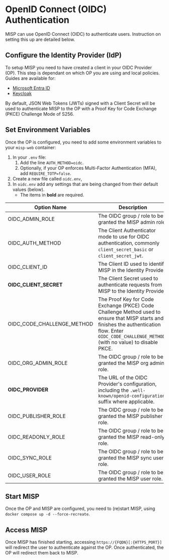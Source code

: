 <!--
SPDX-FileCopyrightText: 2023 Science and Technology Facilities Council (STFC)
SPDX-FileCopyrightText: 2024-2025 Jisc Services Limited
SPDX-FileContributor: Iain Brown (Jisc Services Limited)
SPDX-FileContributor: James Acris (STFC)
SPDX-FileContributor: James Ellor (Jisc Services Limited)
SPDX-FileContributor: Joe Pitt (Jisc Services Limited)

SPDX-License-Identifier: GPL-3.0-only
-->
# OpenID Connect (OIDC) Authentication

MISP can use OpenID Connect (OIDC) to authenticate users. Instruction on setting this up are
detailed below.

## Configure the Identity Provider (IdP)

To setup MISP you need to have created a client in your OIDC Provider (OP). This step is dependant
on which OP you are using and local policies. Guides are available for:

* [Microsoft Entra ID](./entra-id.md)
* [Keycloak](./keycloak.md)

By default, JSON Web Tokens (JWTs) signed with a Client Secret will be used to authenticate MISP
to the OP with a Proof Key for Code Exchange (PKCE) Challenge Mode of S256.

## Set Environment Variables

Once the OP is configured, you need to add some environment variables to your `misp-web` container:

1. In your `.env` file:
    1. Add the line `AUTH_METHOD=oidc`.
    2. Optionally, if your OP enforces Multi-Factor Authentication (MFA), add `REQUIRE_TOTP=false`.
2. Create a new file called `oidc.env`,
3. In `oidc.env` add any settings that are being changed from their default values (below).
    * The items in **bold** are required.

| Option Name | Description | Default Value |
| ----------- | ----------- | ------------- |
| OIDC_ADMIN_ROLE | The OIDC group / role to be granted the MISP admin role. | `misp-admin` |
| OIDC_AUTH_METHOD | The Client Authenticator mode to use for OIDC authentication, commonly `client_secret_basic` or `client_secret_jwt`. | `client_secret_jwt` |
| OIDC_CLIENT_ID | The Client ID used to identify MISP in the Identity Provider. | `misp` |
| **OIDC_CLIENT_SECRET** | The Client Secret used to authenticate requests from MISP to the Identity Provider. | `misp` |
| OIDC_CODE_CHALLENGE_METHOD | The Proof Key for Code Exchange (PKCE) Code Challenge Method used to ensure that MISP starts and finishes the authentication flow. Enter `OIDC_CODE_CHALLENGE_METHOD=` (with no value) to disable PKCE. | `S256` |
| OIDC_ORG_ADMIN_ROLE | The OIDC group / role to be granted the MISP org admin role. | `misp-orgadmin` |
| **OIDC_PROVIDER** | The URL of the OIDC Provider's configuration, including the `.well-known/openid-configuration` suffix where applicable. | `example.com/auth/realms/realm/.well-known/openid-configuration` |
| OIDC_PUBLISHER_ROLE | The OIDC group / role to be granted the MISP publisher role. | `misp-publisher` |
| OIDC_READONLY_ROLE | The OIDC group / role to be granted the MISP read-only role. | `misp-readonly` |
| OIDC_SYNC_ROLE | The OIDC group / role to be granted the MISP sync user role. | `misp-sync` |
| OIDC_USER_ROLE | The OIDC group / role to be granted the MISP user role. | `misp-user` |

## Start MISP

Once the OP and MISP are configured, you need to (re)start MISP, using
`docker compose up -d --force-recreate`.

## Access MISP

Once MISP has finished starting, accessing `https://{FQDN}[:{HTTPS_PORT}]` will redirect the user to
authenticate against the OP. Once authenticated, the OP will redirect them back to MISP.
